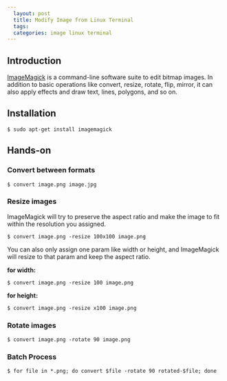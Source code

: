 ```yaml
---
  layout: post
  title: Modify Image from Linux Terminal
  tags:
  categories: image linux terminal
---
```

## Introduction

[ImageMagick](http://www.imagemagick.org/script/index.php) is a command-line software suite to edit bitmap images. <!--excerpt-->In addition to basic operations like convert, resize, rotate, flip, mirror, it can also apply effects and draw text, lines, polygons, and so on.

## Installation

```
$ sudo apt-get install imagemagick
```

## Hands-on

### Convert between formats

```
$ convert image.png image.jpg
```

### Resize images

ImageMagick will try to preserve the aspect ratio and make the image to fit within the resolution you assigned.

```
$ convert image.png -resize 100x100 image.png
```

You can also only assign one param like width or height, and ImageMagick will resize to that param and keep the aspect ratio.

**for width:**

```
$ convert image.png -resize 100 image.png
```

**for height:**

```
$ convert image.png -resize x100 image.png
```

### Rotate images

```
$ convert image.png -rotate 90 image.png
```

### Batch Process

```
$ for file in *.png; do convert $file -rotate 90 rotated-$file; done
```
